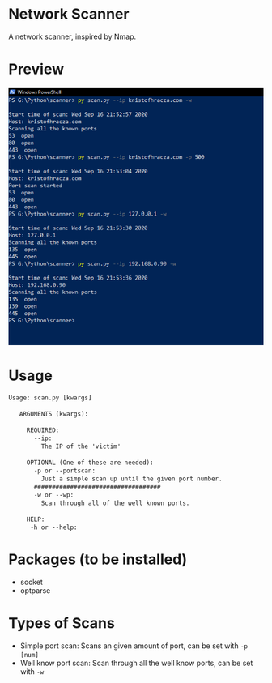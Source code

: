 # Network Scanner
A network scanner, inspired by Nmap.

# Preview
 ![preview](prev.png)
 
 # Usage
 ```
 Usage: scan.py [kwargs]
    
    ARGUMENTS (kwargs):

      REQUIRED:
        --ip: 
          The IP of the 'victim'

      OPTIONAL (One of these are needed):
        -p or --portscan:
          Just a simple scan up until the given port number.
        ###################################
        -w or --wp:
          Scan through all of the well known ports.

      HELP:
       -h or --help: 
 ```
 
 # Packages (to be installed)
 - socket
 - optparse
 
 # Types of Scans
 - Simple port scan: Scans an given amount of port, can be set with ```-p [num] ```
 - Well know port scan: Scan through all the well know ports, can be set with ```-w ```
 
